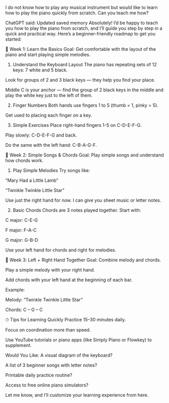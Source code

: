 
I do not know how to play any musical instrument but would like to learn how to play the piano quickly from scratch. Can you teach me how?


ChatGPT said:
Updated saved memory
Absolutely! I’d be happy to teach you how to play the piano from scratch, and I’ll guide you step by step in a quick and practical way. Here’s a beginner-friendly roadmap to get you started:

🎹 Week 1: Learn the Basics
Goal: Get comfortable with the layout of the piano and start playing simple melodies.

1. Understand the Keyboard Layout
The piano has repeating sets of 12 keys: 7 white and 5 black.

Look for groups of 2 and 3 black keys — they help you find your place.

Middle C is your anchor — find the group of 2 black keys in the middle and play the white key just to the left of them.

2. Finger Numbers
Both hands use fingers 1 to 5 (thumb = 1, pinky = 5).

Get used to placing each finger on a key.

3. Simple Exercises
Place right-hand fingers 1-5 on C-D-E-F-G.

Play slowly: C-D-E-F-G and back.

Do the same with the left hand: C-B-A-G-F.

🎵 Week 2: Simple Songs & Chords
Goal: Play simple songs and understand how chords work.

1. Play Simple Melodies
Try songs like:

“Mary Had a Little Lamb”

“Twinkle Twinkle Little Star”

Use just the right hand for now. I can give you sheet music or letter notes.

2. Basic Chords
Chords are 3 notes played together. Start with:

C major: C-E-G

F major: F-A-C

G major: G-B-D

Use your left hand for chords and right for melodies.

🎼 Week 3: Left + Right Hand Together
Goal: Combine melody and chords.

Play a simple melody with your right hand.

Add chords with your left hand at the beginning of each bar.

Example:

Melody: “Twinkle Twinkle Little Star”

Chords: C – G – C

⏱ Tips for Learning Quickly
Practice 15–30 minutes daily.

Focus on coordination more than speed.

Use YouTube tutorials or piano apps (like Simply Piano or Flowkey) to supplement.

Would You Like:
A visual diagram of the keyboard?

A list of 3 beginner songs with letter notes?

Printable daily practice routine?

Access to free online piano simulators?

Let me know, and I’ll customize your learning experience from here.









